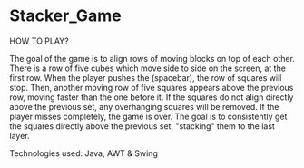 # Stacker_Game
HOW TO PLAY?

The goal of the game is to align rows of moving blocks on top of each other. There is a row of five cubes which move side to side on the screen, at the first row. When the player pushes the (spacebar), the row of squares will stop. Then, another moving row of five squares appears above the previous row, moving faster than the one before it. If the squares do not align directly above the previous set, any overhanging squares will be removed. If the player misses completely, the game is over. The goal is to consistently get the squares directly above the previous set, "stacking" them to the last layer.

Technologies used: Java, AWT & Swing
